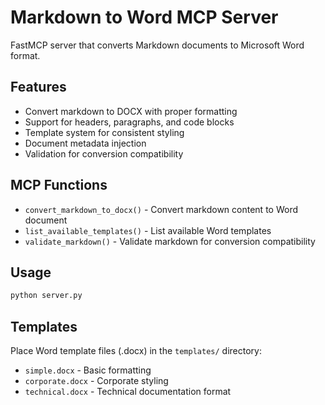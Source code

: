 # Markdown to Word MCP Server

FastMCP server that converts Markdown documents to Microsoft Word format.

## Features

- Convert markdown to DOCX with proper formatting
- Support for headers, paragraphs, and code blocks
- Template system for consistent styling
- Document metadata injection
- Validation for conversion compatibility

## MCP Functions

- `convert_markdown_to_docx()` - Convert markdown content to Word document
- `list_available_templates()` - List available Word templates
- `validate_markdown()` - Validate markdown for conversion compatibility

## Usage

```bash
python server.py
```

## Templates

Place Word template files (.docx) in the `templates/` directory:
- `simple.docx` - Basic formatting
- `corporate.docx` - Corporate styling
- `technical.docx` - Technical documentation format